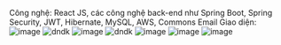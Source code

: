 Công nghệ:
React JS, các công nghệ back-end như Spring Boot, Spring Security, JWT, Hibernate, MySQL, AWS, Commons Email
Giao diện:
![image](https://github.com/user-attachments/assets/7c1829b7-622b-4ecf-ae56-efeefbffbf4d)
![dndk](https://github.com/user-attachments/assets/59fc521a-0354-49b7-a7f9-163b5081c9cd)
![image](https://github.com/user-attachments/assets/f5fc6701-aae8-495f-a91c-d91f5eed2896)
![dndk](https://github.com/user-attachments/assets/72d5877f-b36f-4daa-9b35-716c2fd678a6)
![image](https://github.com/user-attachments/assets/d461930e-2ecc-45b1-bdbc-1b2dba317975)
![image](https://github.com/user-attachments/assets/cf5380f3-661f-4704-8c0a-ee824614e5b8)
![image](https://github.com/user-attachments/assets/e2646f88-f6b1-4824-97c7-da3f117baa27)

